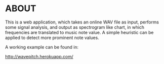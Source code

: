 # ABOUT

This is a web application, which takes 
an online WAV file as input, performs some signal analysis,
and output as spectrogram like chart, in which frequencies 
are translated to music note value.  A simple heuristic can be 
applied to detect more prominent note values.

A working example can be found in:

http://wavepitch.herokuapp.com/ 
